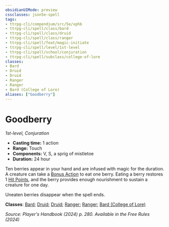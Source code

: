 ```yaml
---
obsidianUIMode: preview
cssclasses: json5e-spell
tags:
- ttrpg-cli/compendium/src/5e/xphb
- ttrpg-cli/spell/class/bard
- ttrpg-cli/spell/class/druid
- ttrpg-cli/spell/class/ranger
- ttrpg-cli/spell/feat/magic-initiate
- ttrpg-cli/spell/level/1st-level
- ttrpg-cli/spell/school/conjuration
- ttrpg-cli/spell/subclass/college-of-lore
classes:
- Bard
- Druid
- Druid
- Ranger
- Ranger
- Bard (College of Lore)
aliases: ["Goodberry"]
---
```

# Goodberry
*1st-level, Conjuration*  


- **Casting time:** 1 action
- **Range:** Touch
- **Components:** V, S, a sprig of mistletoe
- **Duration:** 24 hour

Ten berries appear in your hand and are infused with magic for the duration. A creature can take a [Bonus Action](Mechanics/rules/variant-rules/bonus-action-xphb.md) to eat one berry. Eating a berry restores 1 [Hit Points](Mechanics/rules/variant-rules/hit-points-xphb.md), and the berry provides enough nourishment to sustain a creature for one day.

Uneaten berries disappear when the spell ends.

**Classes**: [Bard](list-spells-classes-bard); [Druid](list-spells-classes-druid); [Druid](list-spells-classes-druid); [Ranger](list-spells-classes-ranger); [Ranger](list-spells-classes-ranger); [Bard (College of Lore)](list-spells-classes-bard-xphb-college-of-lore-xphb)

*Source: Player's Handbook (2024) p. 280. Available in the Free Rules (2024)*